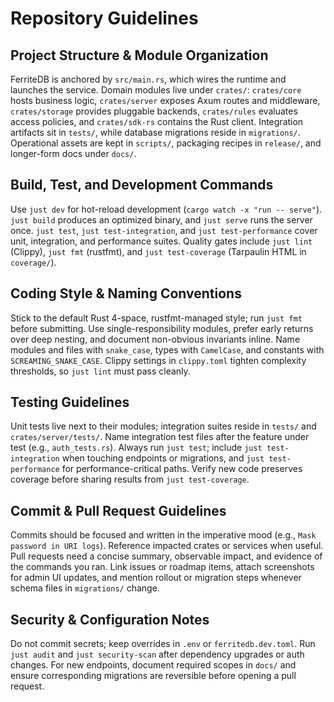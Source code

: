 # Repository Guidelines

## Project Structure & Module Organization
FerriteDB is anchored by `src/main.rs`, which wires the runtime and launches the service. Domain modules live under `crates/`: `crates/core` hosts business logic, `crates/server` exposes Axum routes and middleware, `crates/storage` provides pluggable backends, `crates/rules` evaluates access policies, and `crates/sdk-rs` contains the Rust client. Integration artifacts sit in `tests/`, while database migrations reside in `migrations/`. Operational assets are kept in `scripts/`, packaging recipes in `release/`, and longer-form docs under `docs/`.

## Build, Test, and Development Commands
Use `just dev` for hot-reload development (`cargo watch -x "run -- serve"`). `just build` produces an optimized binary, and `just serve` runs the server once. `just test`, `just test-integration`, and `just test-performance` cover unit, integration, and performance suites. Quality gates include `just lint` (Clippy), `just fmt` (rustfmt), and `just test-coverage` (Tarpaulin HTML in `coverage/`).

## Coding Style & Naming Conventions
Stick to the default Rust 4-space, rustfmt-managed style; run `just fmt` before submitting. Use single-responsibility modules, prefer early returns over deep nesting, and document non-obvious invariants inline. Name modules and files with `snake_case`, types with `CamelCase`, and constants with `SCREAMING_SNAKE_CASE`. Clippy settings in `clippy.toml` tighten complexity thresholds, so `just lint` must pass cleanly.

## Testing Guidelines
Unit tests live next to their modules; integration suites reside in `tests/` and `crates/server/tests/`. Name integration test files after the feature under test (e.g., `auth_tests.rs`). Always run `just test`; include `just test-integration` when touching endpoints or migrations, and `just test-performance` for performance-critical paths. Verify new code preserves coverage before sharing results from `just test-coverage`.

## Commit & Pull Request Guidelines
Commits should be focused and written in the imperative mood (e.g., `Mask password in URI logs`). Reference impacted crates or services when useful. Pull requests need a concise summary, observable impact, and evidence of the commands you ran. Link issues or roadmap items, attach screenshots for admin UI updates, and mention rollout or migration steps whenever schema files in `migrations/` change.

## Security & Configuration Notes
Do not commit secrets; keep overrides in `.env` or `ferritedb.dev.toml`. Run `just audit` and `just security-scan` after dependency upgrades or auth changes. For new endpoints, document required scopes in `docs/` and ensure corresponding migrations are reversible before opening a pull request.
